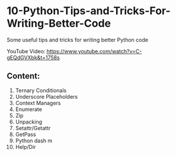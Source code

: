 # 10-Python-Tips-and-Tricks-For-Writing-Better-Code

Some useful tips and tricks for writing better Python code

YouTube Video: https://www.youtube.com/watch?v=C-gEQdGVXbk&t=1758s

## Content:
1) Ternary Conditionals
2) Underscore Placeholders
3) Context Managers
4) Enumerate
5) Zip
6) Unpacking
7) Setattr/Getattr
8) GetPass
9) Python dash m
10) Help/Dir
